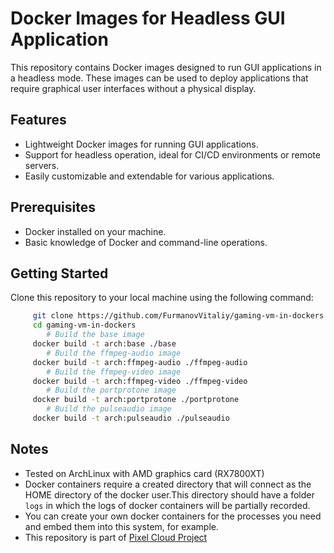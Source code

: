 # Docker Images for Headless GUI Application

This repository contains Docker images designed to run GUI applications in a headless mode. These images can be used to deploy applications that require graphical user interfaces without a physical display.

## Features
- Lightweight Docker images for running GUI applications.
- Support for headless operation, ideal for CI/CD environments or remote servers.
- Easily customizable and extendable for various applications.

## Prerequisites
- Docker installed on your machine.
- Basic knowledge of Docker and command-line operations.

## Getting Started
Clone this repository to your local machine using the following command:
```bash
     git clone https://github.com/FurmanovVitaliy/gaming-vm-in-dockers
     cd gaming-vm-in-dockers
        # Build the base image
     docker build -t arch:base ./base
        # Build the ffmpeg-audio image
     docker build -t arch:ffmpeg-audio ./ffmpeg-audio
        # Build the ffmpeg-video image
     docker build -t arch:ffmpeg-video ./ffmpeg-video
        # Build the portprotone image
     docker build -t arch:portprotone ./portprotone
        # Build the pulseaudio image
     docker build -t arch:pulseaudio ./pulseaudio
```
## Notes
 - Tested on ArchLinux with AMD graphics card (RX7800XT)
 - Docker containers require a created directory that will connect as the HOME directory of the docker user.This directory should have a folder `logs` in which the logs of docker containers will be partially recorded.
 - You can create your own docker containers for the processes you need and embed them into this system, for example.
 - This repository is part of [Pixel Cloud Project](https://github.com/FurmanovVitaliy/self-hosted-cloud-gaming-service)




